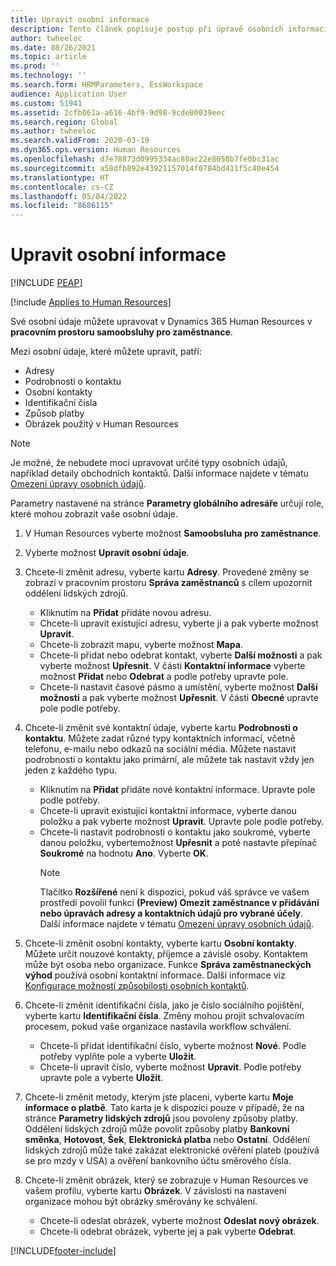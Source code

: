 ```yaml
---
title: Upravit osobní informace
description: Tento článek popisuje postup při úpravě osobních informací v samoobsluze pro zaměstnance a manažery.
author: twheeloc
ms.date: 08/26/2021
ms.topic: article
ms.prod: ''
ms.technology: ''
ms.search.form: HRMParameters, EssWorkspace
audience: Application User
ms.custom: 51941
ms.assetid: 2cfb061a-a616-4bf9-9d98-9cde00039eec
ms.search.region: Global
ms.author: twheeloc
ms.search.validFrom: 2020-03-19
ms.dyn365.ops.version: Human Resources
ms.openlocfilehash: d7e78873d0995334ac80ac22e8058b7fe0bc31ac
ms.sourcegitcommit: a58dfb892e43921157014f0784bd411f5c40e454
ms.translationtype: HT
ms.contentlocale: cs-CZ
ms.lasthandoff: 05/04/2022
ms.locfileid: "8686115"
---
```

# <a name="edit-personal-information"></a>Upravit osobní informace


[!INCLUDE [PEAP](../includes/peap-2.md)]

[!include [Applies to Human Resources](../includes/applies-to-hr.md)]

Své osobní údaje můžete upravovat v Dynamics 365 Human Resources v **pracovním prostoru samoobsluhy pro zaměstnance**.

Mezi osobní údaje, které můžete upravit, patří:

- Adresy
- Podrobnosti o kontaktu
- Osobní kontakty
- Identifikační čísla
- Způsob platby
- Obrázek použitý v Human Resources

>[!NOTE]
>Je možné, že nebudete moci upravovat určité typy osobních údajů, například detaily obchodních kontaktů. Další informace najdete v tématu [Omezení úpravy osobních údajů](hr-employee-self-service-restrict-editing.md).

Parametry nastavené na stránce **Parametry globálního adresáře** určují role, které mohou zobrazit vaše osobní údaje.

1. V Human Resources vyberte možnost **Samoobsluha pro zaměstnance**.

2. Vyberte možnost **Upravit osobní údaje**.

3. Chcete-li změnit adresu, vyberte kartu **Adresy**. Provedené změny se zobrazí v pracovním prostoru **Správa zaměstnanců** s cílem upozornit oddělení lidských zdrojů.

    - Kliknutím na **Přidat** přidáte novou adresu.
    - Chcete-li upravit existující adresu, vyberte ji a pak vyberte možnost **Upravit**.
    - Chcete-li zobrazit mapu, vyberte možnost **Mapa**.
    - Chcete-li přidat nebo odebrat kontakt, vyberte **Další možnosti** a pak vyberte možnost **Upřesnit**. V části **Kontaktní informace** vyberte možnost **Přidat** nebo **Odebrat** a podle potřeby upravte pole.
    - Chcete-li nastavit časové pásmo a umístění, vyberte možnost **Další možnosti** a pak vyberte možnost **Upřesnit**. V části **Obecné** upravte pole podle potřeby.

4. Chcete-li změnit své kontaktní údaje, vyberte kartu **Podrobnosti o kontaktu**. Můžete zadat různé typy kontaktních informací, včetně telefonu, e-mailu nebo odkazů na sociální média. Můžete nastavit podrobnosti o kontaktu jako primární, ale můžete tak nastavit vždy jen jeden z každého typu.

    - Kliknutím na **Přidat** přidáte nové kontaktní informace. Upravte pole podle potřeby.
    - Chcete-li upravit existující kontaktní informace, vyberte danou položku a pak vyberte možnost **Upravit**. Upravte pole podle potřeby.
    - Chcete-li nastavit podrobnosti o kontaktu jako soukromé, vyberte danou položku, vybertemožnost **Upřesnit** a poté nastavte přepínač **Soukromé** na hodnotu **Ano**. Vyberte **OK**.
      >[!NOTE]
      >Tlačítko **Rozšířené** není k dispozici, pokud váš správce ve vašem prostředí povolil funkci **(Preview) Omezit zaměstnance v přidávání nebo úpravách adresy a kontaktních údajů pro vybrané účely**. Další informace najdete v tématu [Omezení úpravy osobních údajů](hr-employee-self-service-restrict-editing.md).
  
5. Chcete-li změnit osobní kontakty, vyberte kartu **Osobní kontakty**. Můžete určit nouzové kontakty, příjemce a závislé osoby. Kontaktem může být osoba nebo organizace. Funkce **Správa zaměstnaneckých výhod** používá osobní kontaktní informace. Další informace viz [Konfigurace možností způsobilosti osobních kontaktů](hr-benefits-setup-contact-eligibility-options.md).

6. Chcete-li změnit identifikační čísla, jako je číslo sociálního pojištění, vyberte kartu **Identifikační čísla**. Změny mohou projít schvalovacím procesem, pokud vaše organizace nastavila workflow schválení.

    - Chcete-li přidat identifikační číslo, vyberte možnost **Nové**. Podle potřeby vyplňte pole a vyberte **Uložit**.
    - Chcete-li upravit číslo, vyberte možnost **Upravit**. Podle potřeby upravte pole a vyberte **Uložit**.

7. Chcete-li změnit metody, kterým jste placeni, vyberte kartu **Moje informace o platbě**. Tato karta je k dispozici pouze v případě, že na stránce **Parametry lidských zdrojů** jsou povoleny způsoby platby. Oddělení lidských zdrojů může povolit způsoby platby **Bankovní směnka**, **Hotovost**, **Šek**, **Elektronická platba** nebo **Ostatní**. Oddělení lidských zdrojů může také zakázat elektronické ověření plateb (používá se pro mzdy v USA) a ověření bankovního účtu směrového čísla.

8. Chcete-li změnit obrázek, který se zobrazuje v Human Resources ve vašem profilu, vyberte kartu **Obrázek**. V závislosti na nastavení organizace mohou být obrázky směrovány ke schválení.

    - Chcete-li odeslat obrázek, vyberte možnost **Odeslat nový obrázek**.
    - Chcete-li odebrat obrázek, vyberte jej a pak vyberte **Odebrat**.



[!INCLUDE[footer-include](../includes/footer-banner.md)]
